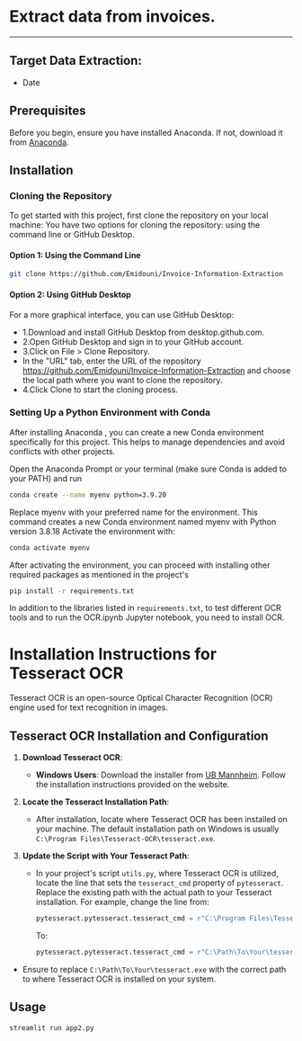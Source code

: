 # Extract data from invoices.
***


## Target Data Extraction:

  - Date 
## Prerequisites

Before you begin, ensure you have installed Anaconda. If not, download it from [Anaconda](https://www.anaconda.com/products/individual).

## Installation

### Cloning the Repository

To get started with this project, first clone the repository on your local machine:
You have two options for cloning the repository: using the command line or GitHub Desktop.

#### Option 1: Using the Command Line
```bash
git clone https://github.com/Emidouni/Invoice-Information-Extraction
```
#### Option 2: Using GitHub Desktop

For a more graphical interface, you can use GitHub Desktop:

- 1.Download and install GitHub Desktop from desktop.github.com.
- 2.Open GitHub Desktop and sign in to your GitHub account.
- 3.Click on File > Clone Repository.
- In the "URL" tab, enter the URL of the repository https://github.com/Emidouni/Invoice-Information-Extraction and choose the local path where you want to clone the repository.
- 4.Click Clone to start the cloning process.

### Setting Up a Python Environment with Conda
After installing Anaconda , you can create a new Conda environment specifically for this project. This helps to manage dependencies and avoid conflicts with other projects.

Open the Anaconda Prompt or your terminal (make sure Conda is added to your PATH) and run
```bash
conda create --name myenv python=3.9.20
```
Replace myenv with your preferred name for the environment. This command creates a new Conda environment named myenv with Python version 3.8.18
Activate the environment with:
```bash
conda activate myenv
```
After activating the environment, you can proceed with installing other required packages as mentioned in the project's 
```bash
pip install -r requirements.txt
```
In addition to the libraries listed in `requirements.txt`,  to test different OCR tools and to run the OCR.ipynb Jupyter notebook, you need to install OCR.

# Installation Instructions for Tesseract OCR

Tesseract OCR is an open-source Optical Character Recognition (OCR) engine used for text recognition in images.

## Tesseract OCR Installation and Configuration

1. **Download Tesseract OCR**:
   - **Windows Users**: Download the installer from [UB Mannheim](https://github.com/UB-Mannheim/tesseract/wiki). Follow the installation instructions provided on the website.

2. **Locate the Tesseract Installation Path**:
   - After installation, locate where Tesseract OCR has been installed on your machine. The default installation path on Windows is usually `C:\Program Files\Tesseract-OCR\tesseract.exe`.
3. **Update the Script with Your Tesseract Path**:
   - In your project's script `utils.py`, where Tesseract OCR is utilized, locate the line that sets the `tesseract_cmd` property of `pytesseract`. Replace the existing path with the actual path to your Tesseract installation.
     For example, change the line from:

     ```python
     pytesseract.pytesseract.tesseract_cmd = r"C:\Program Files\Tesseract-OCR\tesseract.exe"
     ```

     To:

     ```python
     pytesseract.pytesseract.tesseract_cmd = r"C:\Path\To\Your\tesseract.exe"
     ```
- Ensure to replace `C:\Path\To\Your\tesseract.exe` with the correct path to where Tesseract OCR is installed on your system.
  
## Usage
```
streamlit run app2.py
```
